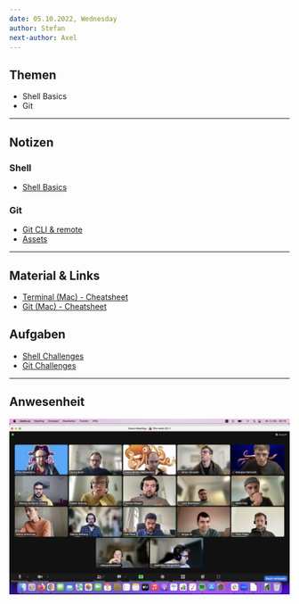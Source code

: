 ```yaml
---
date: 05.10.2022, Wednesday
author: Stefan
next-author: Axel
---
```


## Themen

- Shell Basics
- Git

---

## Notizen

### Shell

- [Shell Basics](../sessions/shell-basics/shell-basics.md)

### Git

- [Git CLI & remote](../sessions/git-cli-and-remote/git-cli-and-remote.md)
- [Assets](../sessions/git-cli-and-remote/assets/)

---

## Material & Links

- [Terminal (Mac) - Cheatsheet](https://github.com/0nn0/terminal-mac-cheatsheet#english-version)
- [Git (Mac) - Cheatsheet](https://training.github.com/downloads/github-git-cheat-sheet/)

## Aufgaben

- [Shell Challenges](../sessions/shell-basics/challenges-shell-basics.md)
- [Git Challenges](../sessions/git-cli-and-remote/challenges-git-cli-and-remote.md)

---

## Anwesenheit

![2022/08/23](../images/2022-10-05.png)
